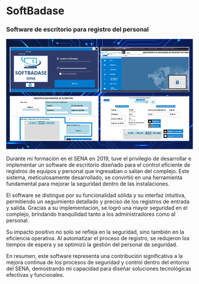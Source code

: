 <h1>SoftBadase</h1>

<h3>Software de escritorio para registro del personal</h3>

<img src="sofbadasepng.png" alt="Imagen del software SoftBadase" width="800">

<p>Durante mi formación en el SENA en 2019, tuve el privilegio de desarrollar e implementar un software de escritorio diseñado para el control eficiente de registros de equipos y personal que ingresaban o salían del complejo. Este sistema, meticulosamente desarrollado, se convirtió en una herramienta fundamental para mejorar la seguridad dentro de las instalaciones.</p>

<p>El software se distingue por su funcionalidad sólida y su interfaz intuitiva, permitiendo un seguimiento detallado y preciso de los registros de entrada y salida. Gracias a su implementación, se logró una mayor seguridad en el complejo, brindando tranquilidad tanto a los administradores como al personal.</p>

<p>Su impacto positivo no solo se refleja en la seguridad, sino también en la eficiencia operativa. Al automatizar el proceso de registro, se redujeron los tiempos de espera y se optimizó la gestión del personal de seguridad.</p>

<p>En resumen, este software representa una contribución significativa a la mejora continua de los procesos de seguridad y control dentro del entorno del SENA, demostrando mi capacidad para diseñar soluciones tecnológicas efectivas y funcionales.</p>
